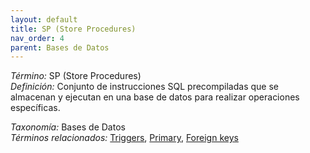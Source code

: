 ```yaml
---
layout: default
title: SP (Store Procedures)
nav_order: 4
parent: Bases de Datos
---
```


*Término:* SP (Store Procedures)  
*Definición:* Conjunto de instrucciones SQL precompiladas que se almacenan y ejecutan en una base de datos para realizar operaciones específicas.

*Taxonomía:* Bases de Datos  
*Términos relacionados:* [Triggers](https://maleniski.github.io/diccionario-angl-tec-mx/docs/alfabeticamente/T/triggers/), [Primary](https://maleniski.github.io/diccionario-angl-tec-mx/docs/alfabeticamente/P/primary/), [Foreign keys](https://maleniski.github.io/diccionario-angl-tec-mx/docs/alfabeticamente/F/foreign-keys/)
